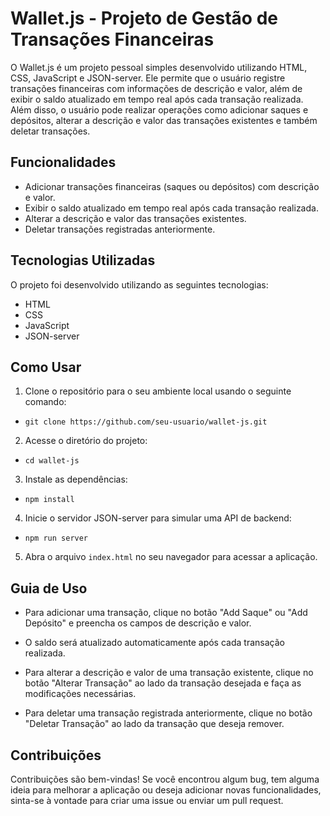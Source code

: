 # Wallet.js - Projeto de Gestão de Transações Financeiras

O Wallet.js é um projeto pessoal simples desenvolvido utilizando HTML, CSS, JavaScript e JSON-server. Ele permite que o usuário registre transações financeiras com informações de descrição e valor, além de exibir o saldo atualizado em tempo real após cada transação realizada. Além disso, o usuário pode realizar operações como adicionar saques e depósitos, alterar a descrição e valor das transações existentes e também deletar transações.

## Funcionalidades

- Adicionar transações financeiras (saques ou depósitos) com descrição e valor.
- Exibir o saldo atualizado em tempo real após cada transação realizada.
- Alterar a descrição e valor das transações existentes.
- Deletar transações registradas anteriormente.

## Tecnologias Utilizadas

O projeto foi desenvolvido utilizando as seguintes tecnologias:

- HTML
- CSS
- JavaScript
- JSON-server

## Como Usar

1. Clone o repositório para o seu ambiente local usando o seguinte comando:

- `git clone https://github.com/seu-usuario/wallet-js.git`

2. Acesse o diretório do projeto:

- `cd wallet-js`

3. Instale as dependências:

- `npm install`

4. Inicie o servidor JSON-server para simular uma API de backend:

- `npm run server`


5. Abra o arquivo `index.html` no seu navegador para acessar a aplicação.

## Guia de Uso

- Para adicionar uma transação, clique no botão "Add Saque" ou "Add Depósito" e preencha os campos de descrição e valor.

- O saldo será atualizado automaticamente após cada transação realizada.

- Para alterar a descrição e valor de uma transação existente, clique no botão "Alterar Transação" ao lado da transação desejada e faça as modificações necessárias.

- Para deletar uma transação registrada anteriormente, clique no botão "Deletar Transação" ao lado da transação que deseja remover.

## Contribuições

Contribuições são bem-vindas! Se você encontrou algum bug, tem alguma ideia para melhorar a aplicação ou deseja adicionar novas funcionalidades, sinta-se à vontade para criar uma issue ou enviar um pull request.
